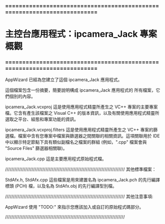 ### ========================================================================
# 主控台應用程式：ipcamera_Jack 專案概觀
### ========================================================================


AppWizard 已經為您建立了這個 ipcamera_Jack 應用程式。

這個檔案包含一份摘要，簡要說明構成 ipcamera_Jack 應用程式的
所有檔案，它們個別的內容。


ipcamera_Jack.vcxproj
    這是使用應用程式精靈所產生之 VC++ 專案的主要專案檔。它含有產生該檔案之 Visual C++ 的版本資訊，以及有關使用應用程式精靈所選取之平台、組態和專案功能的資訊。

ipcamera_Jack.vcxproj.filters
    這是使用應用程式精靈所產生之 VC++ 專案的篩選檔。檔案中含有您專案中檔案與篩選器之間關聯的相關資訊。這項關聯用於 IDE 中以顯示特定節點下具有類似副檔名之檔案的群組 (例如，".cpp" 檔案會與 "Source Files" 篩選器相關聯)。

ipcamera_Jack.cpp
    這是主要應用程式原始程式檔。

/////////////////////////////////////////////////////////////////////////////
其他標準檔案：

StdAfx.h, StdAfx.cpp
    這些檔案是用來建置名為 ipcamera_Jack.pch 的先行編譯標頭 (PCH) 檔，以及名為 StdAfx.obj 的先行編譯型別檔。

/////////////////////////////////////////////////////////////////////////////
其他注意事項:

AppWizard 使用 "TODO:" 來指示您應該加入或自訂的原始程式碼部分。

/////////////////////////////////////////////////////////////////////////////
